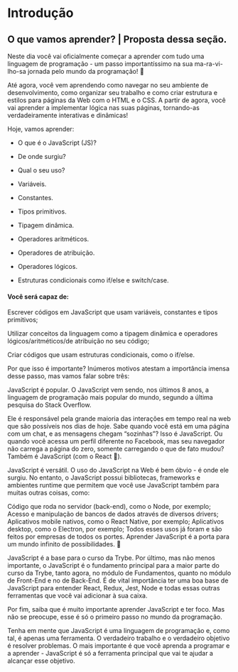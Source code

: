 # Introdução

## O que vamos aprender? | Proposta dessa seção.

Neste dia você vai oficialmente começar a aprender com tudo uma linguagem de programação - um passo importantíssimo na sua ma-ra-vi-lho-sa jornada pelo mundo da programação! 🎉

Até agora, você vem aprendendo como navegar no seu ambiente de desenvolvimento, como organizar seu trabalho e como criar estrutura e estilos para páginas da Web com o HTML e o CSS. A partir de agora, você vai aprender a implementar lógica nas suas páginas, tornando-as verdadeiramente interativas e dinâmicas!

Hoje, vamos aprender:

- O que é o JavaScript (JS)?

- De onde surgiu?

- Qual o seu uso?

- Variáveis.

- Constantes.

- Tipos primitivos.

- Tipagem dinâmica.

- Operadores aritméticos.

- Operadores de atribuição.

- Operadores lógicos.

- Estruturas condicionais como if/else e switch/case.

#### Você será capaz de:

Escrever códigos em JavaScript que usam variáveis, constantes e tipos primitivos;

Utilizar conceitos da linguagem como a tipagem dinâmica e operadores lógicos/aritméticos/de atribuição no seu código;

Criar códigos que usam estruturas condicionais, como o if/else.

Por que isso é importante?
Inúmeros motivos atestam a importância imensa desse passo, mas vamos falar sobre três:

JavaScript é popular. O JavaScript vem sendo, nos últimos 8 anos, a linguagem de programação mais popular do mundo, segundo a última pesquisa do Stack Overflow.

Ele é responsável pela grande maioria das interações em tempo real na web que são possíveis nos dias de hoje. Sabe quando você está em uma página com um chat, e as mensagens chegam “sozinhas”? Isso é JavaScript. Ou quando você acessa um perfil diferente no Facebook, mas seu navegador não carrega a página do zero, somente carregando o que de fato mudou? Também é JavaScript (com o React 🙂).

JavaScript é versátil. O uso do JavaScript na Web é bem óbvio - é onde ele surgiu. No entanto, o JavaScript possui bibliotecas, frameworks e ambientes runtime que permitem que você use JavaScript também para muitas outras coisas, como:

Código que roda no servidor (back-end), como o Node, por exemplo;
Acesso e manipulação de bancos de dados através de diversos drivers;
Aplicativos mobile nativos, como o React Native, por exemplo;
Aplicativos desktop, como o Electron, por exemplo;
Todos esses usos já foram e são feitos por empresas de todos os portes. Aprender JavaScript é a porta para um mundo infinito de possibilidades. 🚀

JavaScript é a base para o curso da Trybe. Por último, mas não menos importante, o JavaScript é o fundamento principal para a maior parte do curso da Trybe, tanto agora, no módulo de Fundamentos, quanto no módulo de Front-End e no de Back-End. É de vital importância ter uma boa base de JavaScript para entender React, Redux, Jest, Node e todas essas outras ferramentas que você vai adicionar à sua caixa.

Por fim, saiba que é muito importante aprender JavaScript e ter foco. Mas não se preocupe, esse é só o primeiro passo no mundo da programação.

Tenha em mente que JavaScript é uma linguagem de programação e, como tal, é apenas uma ferramenta. O verdadeiro trabalho e o verdadeiro objetivo é resolver problemas. O mais importante é que você aprenda a programar e a aprender - JavaScript é só a ferramenta principal que vai te ajudar a alcançar esse objetivo.